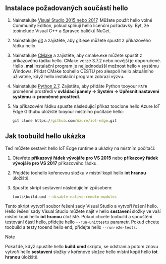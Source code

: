 ## <a name="install-hello-prerequisites"></a>Instalace požadovaných součástí hello

1. Nainstalujte [Visual Studio 2015 nebo 2017](https://www.visualstudio.com). Můžete použít hello volné Community Edition, pokud splňují hello licenční požadavky. Být, že tooinclude Visual C++ a Správce balíčků NuGet.

1. Nainstalujte [git](http://www.git-scm.com) a zajistěte, aby git.exe můžete spustit z příkazového řádku hello.

1. Nainstalujte [CMake](https://cmake.org/download/) a zajistěte, aby cmake.exe můžete spustit z příkazového řádku hello. CMake verze 3.7.2 nebo novější je doporučené. Hello **.msi** instalační program je nejjednodušší možnost hello v systému Windows. Přidat CMake toohello CESTU pro alespoň hello aktuálního uživatele, když hello instalační program zobrazí výzvu.

1. Nainstalujte [Python 2.7](https://www.python.org/downloads/release/python-27). Zajistěte, aby přidáte Python tooyour `PATH` proměnné prostředí v **ovládací panely -> Systém -> Upřesnit nastavení systému -> proměnné prostředí**.

1. Na příkazovém řádku spusťte následující příkaz tooclone hello Azure IoT Edge Githubu úložiště tooyour místního počítače hello:

    ```cmd
    git clone https://github.com/Azure/iot-edge.git
    ```

## <a name="how-toobuild-hello-sample"></a>Jak toobuild hello ukázka

Teď můžete sestavit hello IoT Edge runtime a ukázky na místním počítači:

1. Otevřete **příkazový řádek vývojáře pro VS 2015** nebo **příkazový řádek vývojáře pro VS 2017** příkazového řádku.

1. Přejděte toohello kořenovou složku v místní kopii hello **iot hranou** úložiště.

1. Spusťte skript sestavení následujícím způsobem:

    ```cmd
    tools\build.cmd --disable-native-remote-modules
    ```

Tento skript vytvoří soubor řešení sady Visual Studio a vytvoří řešení hello. Hello řešení sady Visual Studio můžete najít v hello **sestavení** složky ve vaší místní kopii hello **iot hranou** úložiště. Pokud chcete toobuild a spouštění testování částí hello, přidejte hello `--run-unittests` parametr. Pokud chcete toobuild a testy tooend hello end, přidejte hello `--run-e2e-tests`.

> [!NOTE]
> Pokaždé, když spustíte hello **build.cmd** skriptu, se odstraní a potom znovu vytvoří hello **sestavení** složky v kořenové složce hello místní kopii hello **iot hranou** úložiště.
